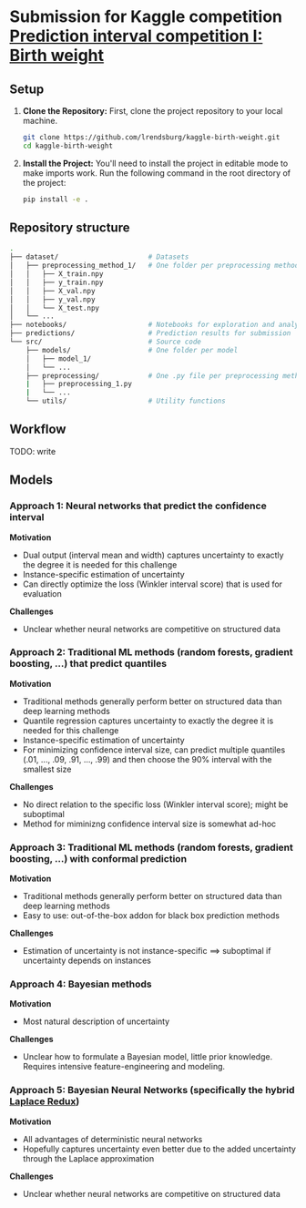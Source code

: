 # Submission for Kaggle competition [Prediction interval competition I: Birth weight](https://www.kaggle.com/competitions/prediction-interval-competition-i-birth-weight)

## Setup
1. **Clone the Repository:** First, clone the project repository to your local machine.
    ```bash
    git clone https://github.com/lrendsburg/kaggle-birth-weight.git
    cd kaggle-birth-weight
    ```

2. **Install the Project:** You'll need to install the project in editable mode to make imports work. Run the following command in the root directory of the project:
    ```bash
    pip install -e .
    ```

## Repository structure

``` bash
.
├── dataset/                      # Datasets
│   ├── preprocessing_method_1/   # One folder per preprocessing method with data for each stage
│   │   ├── X_train.npy
│   │   ├── y_train.npy
│   │   ├── X_val.npy
│   │   ├── y_val.npy
│   │   └── X_test.npy
│   └── ...                       
├── notebooks/                    # Notebooks for exploration and analysis
├── predictions/                  # Prediction results for submission
└── src/                          # Source code
    ├── models/                   # One folder per model
    │   ├── model_1/
    │   └── ...
    ├── preprocessing/            # One .py file per preprocessing method
    |   ├── preprocessing_1.py
    |   └── ...
    └── utils/                    # Utility functions
```


## Workflow
TODO: write 

## Models

### Approach 1: Neural networks that predict the confidence interval
**Motivation**
- Dual output (interval mean and width) captures uncertainty to exactly the degree it is needed for this challenge
- Instance-specific estimation of uncertainty
- Can directly optimize the loss (Winkler interval score) that is used for evaluation

**Challenges**
- Unclear whether neural networks are competitive on structured data

### Approach 2: Traditional ML methods (random forests, gradient boosting, ...) that predict quantiles
**Motivation**
- Traditional methods generally perform better on structured data than deep learning methods
- Quantile regression captures uncertainty to exactly the degree it is needed for this challenge
- Instance-specific estimation of uncertainty
- For minimizing confidence interval size, can predict multiple quantiles (.01, ..., .09, .91, ..., .99) and then choose the 90% interval with the smallest size

**Challenges**
- No direct relation to the specific loss (Winkler interval score); might be suboptimal
- Method for miminizng confidence interval size is somewhat ad-hoc


### Approach 3: Traditional ML methods (random forests, gradient boosting, ...) with conformal prediction
**Motivation**
- Traditional methods generally perform better on structured data than deep learning methods
- Easy to use: out-of-the-box addon for black box prediction methods

**Challenges**
- Estimation of uncertainty is not instance-specific $\implies$ suboptimal if uncertainty depends on instances

### Approach 4: Bayesian methods
**Motivation**
- Most natural description of uncertainty

**Challenges**
- Unclear how to formulate a Bayesian model, little prior knowledge. Requires intensive feature-engineering and modeling.

### Approach 5: Bayesian Neural Networks (specifically the hybrid [Laplace Redux](https://proceedings.neurips.cc/paper_files/paper/2021/file/a7c9585703d275249f30a088cebba0ad-Paper.pdf))
**Motivation**
- All advantages of deterministic neural networks
- Hopefully captures uncertainty even better due to the added uncertainty through the Laplace approximation

**Challenges**
- Unclear whether neural networks are competitive on structured data
